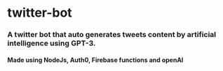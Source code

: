 # twitter-bot

### A twitter bot that auto generates tweets content by artificial intelligence using GPT-3.
#### Made using NodeJs, Auth0, Firebase functions and openAI
